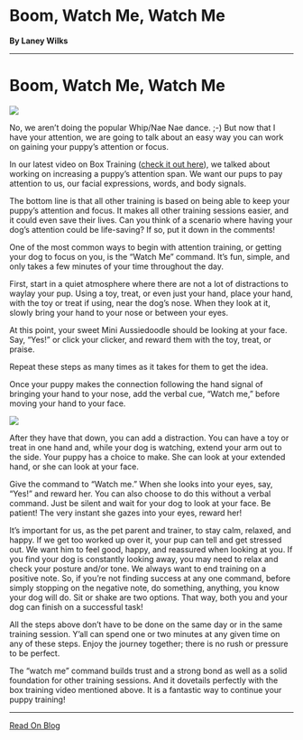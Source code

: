 # Boom, Watch Me, Watch Me

**By Laney Wilks**

---

# Boom, Watch Me, Watch Me

  

![](https://static.wixstatic.com/media/4917f1_46e58d4ce9f9422da9c1ef02c99595a8~mv2.jpg/v1/fill/w_489,h_756,al_c,q_85,enc_auto/4917f1_46e58d4ce9f9422da9c1ef02c99595a8~mv2.jpg)

No, we aren’t doing the popular Whip/Nae Nae dance. ;-) But now that I have your attention, we are going to talk about an easy way you can work on gaining your puppy’s attention or focus.

  

In our latest video on Box Training ([<u style="text-decoration: underline;"><span>check it out here</span></u>](https://www.fineanddandyaussiedoodles.com/gallery-2?wix-vod-video-id=692165ac93fd4d09966ac5073ef9d0db&wix-vod-comp-id=comp-kyb1ycwf)), we talked about working on increasing a puppy’s attention span. We want our pups to pay attention to us, our facial expressions, words, and body signals.

  

The bottom line is that all other training is based on being able to keep your puppy’s attention and focus. It makes all other training sessions easier, and it could even save their lives. Can you think of a scenario where having your dog’s attention could be life-saving? If so, put it down in the comments!

  

One of the most common ways to begin with attention training, or getting your dog to focus on you, is the “Watch Me” command. It’s fun, simple, and only takes a few minutes of your time throughout the day.

  

First, start in a quiet atmosphere where there are not a lot of distractions to waylay your pup. Using a toy, treat, or even just your hand, place your hand, with the toy or treat if using, near the dog’s nose. When they look at it, slowly bring your hand to your nose or between your eyes.

  

At this point, your sweet Mini Aussiedoodle should be looking at your face. Say, “Yes!” or click your clicker, and reward them with the toy, treat, or praise.

  

Repeat these steps as many times as it takes for them to get the idea.

  

Once your puppy makes the connection following the hand signal of bringing your hand to your nose, add the verbal cue, “Watch me,” before moving your hand to your face.

  

![](https://static.wixstatic.com/media/4917f1_757ef72239524c33ad738f083c08eb1b~mv2.jpg/v1/fill/w_636,h_848,al_c,q_85,usm_0.66_1.00_0.01,enc_auto/4917f1_757ef72239524c33ad738f083c08eb1b~mv2.jpg)

After they have that down, you can add a distraction. You can have a toy or treat in one hand and, while your dog is watching, extend your arm out to the side. Your puppy has a choice to make. She can look at your extended hand, or she can look at your face.

  

Give the command to “Watch me.” When she looks into your eyes, say, “Yes!” and reward her. You can also choose to do this without a verbal command. Just be silent and wait for your dog to look at your face. Be patient! The very instant she gazes into your eyes, reward her!

  

It’s important for us, as the pet parent and trainer, to stay calm, relaxed, and happy. If we get too worked up over it, your pup can tell and get stressed out. We want him to feel good, happy, and reassured when looking at you. If you find your dog is constantly looking away, you may need to relax and check your posture and/or tone. We always want to end training on a positive note. So, if you’re not finding success at any one command, before simply stopping on the negative note, do something, anything, you know your dog will do. Sit or shake are two options. That way, both you and your dog can finish on a successful task!

  

All the steps above don’t have to be done on the same day or in the same training session. Y’all can spend one or two minutes at any given time on any of these steps. Enjoy the journey together; there is no rush or pressure to be perfect.

  

The “watch me” command builds trust and a strong bond as well as a solid foundation for other training sessions. And it dovetails perfectly with the box training video mentioned above. It is a fantastic way to continue your puppy training!

---

[Read On Blog](https://www.fineanddandyaussiedoodles.com/post/watch-me-watch-me)